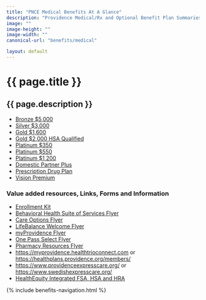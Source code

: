 ```yaml
---
title: "PNCE Medical Benefits At A Glance"
description: "Providence Medical/Rx and Optional Benefit Plan Summaries"
image: ""
image-height: ""
image-width: ""
canonical-url: "benefits/medical"

layout: default
---
```

  <div class="banner">
    <div class="color-overlay"></div>
  </div>
  <div class="container main-body">
    <div class="row">
      <div class="col-10">
        <h1>{{ page.title }}</h1>
        <h2>{{ page.description }}</h2>
        <ul>
          <li><a href="assets/documents/2025/medical/PNCE-2025-01-01-Bronze-5000-Summary.pdf">Bronze $5,000</a></li>
          <li><a href="assets/documents/2025/medical/PNCE-2025-01-01-Silver-3000-Summary.pdf">Silver $3,000</a></li>
          <li><a href="assets/documents/2025/medical/PNCE-2025-01-01-Gold-1600-Summary.pdf">Gold $1,600</a></li>
          <li><a href="assets/documents/2025/medical/PNCE-2025-01-01-Gold-HSA-2000-Summary.pdf">Gold $2,000 HSA Qualified</a></li>
          <li><a href="assets/documents/2025/medical/PNCE-2025-01-01-Platinum-350-Summary.pdf">Platinum $350</a></li>
          <li><a href="assets/documents/2025/medical/PNCE-2025-01-01-Platinum-550-Summary.pdf">Platinum $550</a></li>
          <li><a href="assets/documents/2025/medical/PNCE-2025-01-01-Platinum-1200-Summary.pdf">Platinum $1,200</a></li>
          <li><a href="assets/documents/2025/medical/2025-PHP-LG-Domestic-Partner-Plus.pdf">Domestic Partner Plus</a></li>
          <li><a href="assets/documents/2025/medical/PNCE-2025-01-01-Rx-Summary-(All-Plans-Except-HSA).pdf">Prescription Drug Plan</a></li>
          <li><a href="assets/documents/2025/medical/2025-PHP-Vision-Premium.pdf">Vision Premium</a></li>
        </ul>
        <h3>Value added resources, Links, Forms and Information</h3>
        <ul>
          <li><a href="assets/documents/2025/medical/2025-PHP-Member-Resource-Guide-Compressed.pdf">Enrollment Kit</a></li>
          <li><a href="assets/documents/2025/medical/2025-PHP-Behavioral-Health-Suite-of-Services-Flyer.pdf">Behavioral Health Suite of Services Flyer</a></li>
          <li><a href="assets/documents/2025/medical/2025-PHP-Care-Options-Flyer.pdf">Care Options Flyer</a></li>
          <li><a href="assets/documents/2025/medical/2025-PHP-LifeBalance-Welcome-Flyer.pdf">LifeBalance Welcome Flyer</a></li>
          <li><a href="assets/documents/2025/medical/2025-PHP-myProvidence-Flyer.pdf">myProvidence Flyer</a></li>
          <li><a href="assets/documents/2025/medical/2025-PHP-OnePassSelect_PostLaunch_Flyer.pdf">One Pass Select Flyer</a></li>
          <li><a href="assets/documents/2025/medical/2025-PHP-Pharmacy-Resources-Flyer.pdf">Pharmacy Resources Flyer</a></li>          
          <li>
            <a href="https://myprovidence.healthtrioconnect.com/" target="_blank">https://myprovidence.healthtrioconnect.com</a>
            or <a href="https://healthplans.providence.org/members/" target="_blank">https://healthplans.providence.org/members/</a>
          </li>
          <li>
            <a href="https://www.providenceexpresscare.org/" target="_blank">https://www.providenceexpresscare.org/</a>
            or <a href="https://www.swedishexpresscare.org/" target="_blank">https://www.swedishexpresscare.org/</a>
          </li>
          <li>
            <a href="https://sales.healthequity.com/providence/" target="_blank">HealthEquity Integrated FSA, HSA and
              HRA</a>
          </li>
        </ul>
      </div>
      <div class="col-2">
        {% include benefits-navigation.html %}  
      </div>
    </div>
  </div>